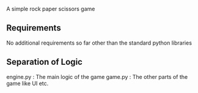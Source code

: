 A simple rock paper scissors game

## Requirements
No additional requirements so far other than the standard python libraries

## Separation of Logic
engine.py : The main logic of the game
game.py : The other parts of the game like UI etc.
